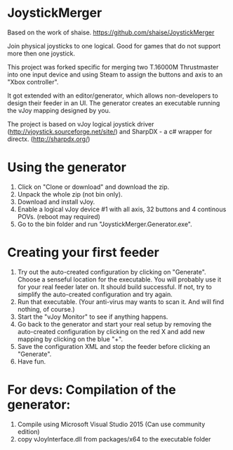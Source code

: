 # JoystickMerger
Based on the work of shaise. https://github.com/shaise/JoystickMerger

Join physical joysticks to one logical. Good for games that do not support more then one joystick.

This project was forked specific for merging two T.16000M Thrustmaster into one input device and using Steam to assign the buttons and axis to an "Xbox controller".

It got extended with an editor/generator, which allows non-developers to design their feeder in an UI.
The generator creates an executable running the vJoy mapping designed by you.

The project is based on vJoy logical joystick driver (http://vjoystick.sourceforge.net/site/) and SharpDX - a c# wrapper for directx. (http://sharpdx.org/)

# Using the generator
1. Click on "Clone or download" and download the zip.
2. Unpack the whole zip (not bin only).
3. Download and install vJoy.
4. Enable a logical vJoy device #1 with all axis, 32 buttons and 4 continous POVs. (reboot may required)
5. Go to the bin folder and run "JoystickMerger.Generator.exe".

# Creating your first feeder
1. Try out the auto-created configuration by clicking on "Generate". Choose a senseful location for the executable. You will probably use it for your real feeder later on. It should build successful. If not, try to simplify the auto-created configuration and try again.
2. Run that executable. (Your anti-virus may wants to scan it. And will find nothing, of course.)
3. Start the "vJoy Monitor" to see if anything happens.
4. Go back to the generator and start your real setup by removing the auto-created configuration by clicking on the red X and add new mapping by clicking on the blue "+".
5. Save the configuration XML and stop the feeder before clicking an "Generate".
6. Have fun.


# For devs: Compilation of the generator:
1. Compile using Microsoft Visual Studio 2015 (Can use community edition)
2. copy vJoyInterface.dll from packages/x64 to the executable folder
